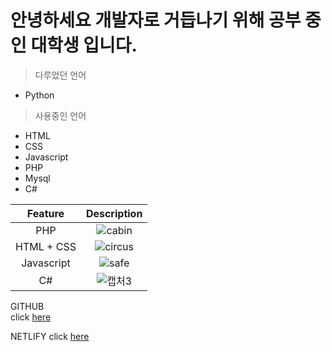 # 안녕하세요 개발자로 거듭나기 위해 공부 중인 대학생 입니다.
>다루었던 언어
- Python

>사용중인 언어
- HTML
- CSS
- Javascript
- PHP
- Mysql 
- C#


|Feature|Description|
|:--:|:--:|
|PHP|![cabin](https://user-images.githubusercontent.com/80075223/204135520-c9e038f4-a4c2-4fe8-af83-963f47539d4a.PNG)
|HTML + CSS|![circus](https://user-images.githubusercontent.com/80075223/204135538-94a28d03-c4bb-46a0-ab97-b58c9be3c9e4.PNG)
|Javascript|![safe](https://user-images.githubusercontent.com/80075223/204135550-8d75aac5-2be0-45c0-a0f4-a253d9d71acb.PNG)
|C#|![캡처3](https://user-images.githubusercontent.com/80075223/204135845-e31577f4-5efe-4f10-a985-a3591c350694.PNG)

GITHUB     
click [here](https://rhkdtjq0915.github.io/Portpolio/)

NETLIFY
click [here](https://cerulean-blini-40f9b7.netlify.app)
